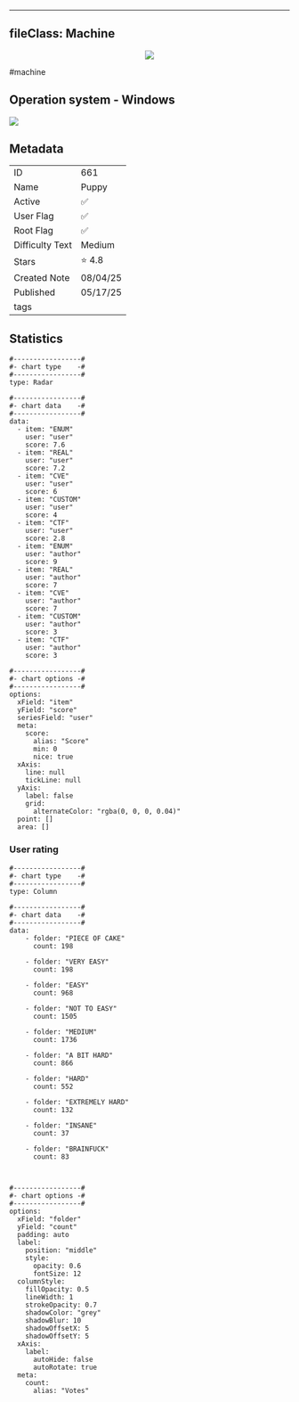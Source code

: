 
---
fileClass: Machine
---

<p align="center"> <img src= "https://www.hackthebox.com//avatars/6a127b39657062e42c1a8dfdcd23475d.png"> </p>

#machine

## Operation system - Windows
<img style = "max-width:70px" src = "app://local//home/ew/apps/HTNotes/HTB/.res/Windows.png">

## Metadata

|                       |   |
| ----------------      | - |
| ID                    |661 |
| Name                  |Puppy |
| Active                |✅  |
| User Flag             |✅ |
| Root Flag             |✅|
| Difficulty Text       |Medium  |
| Stars                 |⭐️ 4.8 |
| Created Note          |08/04/25 |
| Published             |05/17/25 |
| tags                  | |

<p style = "display:none">
id:: 661
active:: True
name:: Puppy
os::Windows
user_flag:: True
root_flag:: True
difficulty_text:: Medium
stars:: 4.8
created:: 08/04/2025
published:: 05/17/25
avatar:: /avatars/6a127b39657062e42c1a8dfdcd23475d.png
tags:: 
</p>

## Statistics


```chartsview
#-----------------#
#- chart type    -#
#-----------------#
type: Radar

#-----------------#
#- chart data    -#
#-----------------#
data:
  - item: "ENUM"
    user: "user"
    score: 7.6
  - item: "REAL"
    user: "user"
    score: 7.2
  - item: "CVE"
    user: "user"
    score: 6
  - item: "CUSTOM"
    user: "user"
    score: 4
  - item: "CTF"
    user: "user"
    score: 2.8
  - item: "ENUM"
    user: "author"
    score: 9
  - item: "REAL"
    user: "author"
    score: 7
  - item: "CVE"
    user: "author"
    score: 7
  - item: "CUSTOM"
    user: "author"
    score: 3
  - item: "CTF"
    user: "author"
    score: 3

#-----------------#
#- chart options -#
#-----------------#
options:
  xField: "item"
  yField: "score"
  seriesField: "user"
  meta:
    score:
      alias: "Score"
      min: 0
      nice: true
  xAxis:
    line: null
    tickLine: null
  yAxis:
    label: false
    grid:
      alternateColor: "rgba(0, 0, 0, 0.04)"
  point: []
  area: []
```



### User rating


```chartsview
#-----------------#
#- chart type    -#
#-----------------#
type: Column

#-----------------#
#- chart data    -#
#-----------------#
data:
    - folder: "PIECE OF CAKE"
      count: 198
     
    - folder: "VERY EASY"
      count: 198

    - folder: "EASY"
      count: 968
      
    - folder: "NOT TO EASY"
      count: 1505
      
    - folder: "MEDIUM"
      count: 1736
     
    - folder: "A BIT HARD"
      count: 866
      
    - folder: "HARD"
      count: 552
      
    - folder: "EXTREMELY HARD"
      count: 132
      
    - folder: "INSANE"
      count: 37
      
    - folder: "BRAINFUCK"
      count: 83

    

#-----------------#
#- chart options -#
#-----------------#
options:
  xField: "folder"
  yField: "count"
  padding: auto
  label:
    position: "middle"
    style:
      opacity: 0.6
      fontSize: 12
  columnStyle:
    fillOpacity: 0.5
    lineWidth: 1
    strokeOpacity: 0.7
    shadowColor: "grey"
    shadowBlur: 10
    shadowOffsetX: 5
    shadowOffsetY: 5
  xAxis:
    label:
      autoHide: false
      autoRotate: true
  meta:
    count:
      alias: "Votes"
```

